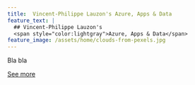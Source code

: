 ```yaml
---
title:  Vincent-Philippe Lauzon's Azure, Apps & Data
feature_text: |
  ## Vincent-Philippe Lauzon's
  <span style="color:lightgray">Azure, Apps & Data</span>
feature_image: /assets/home/clouds-from-pexels.jpg
---
```

Bla bla

[See more](archive/page:2)